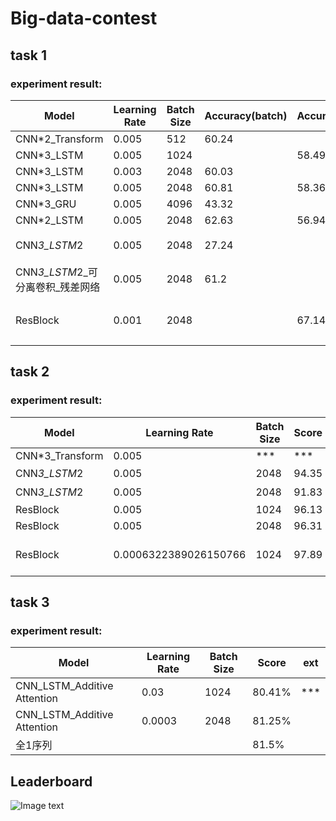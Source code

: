 # Big-data-contest

## task 1 
### experiment result:

| Model           | Learning Rate | Batch Size | Accuracy(batch) | Accurcay | ext         |
|-----------------|---------------|------------|----------|-------------|-----------------|
| CNN*2_Transform | 0.005         | 512        | 60.24    |     | overfitting |
| CNN*3_LSTM | 0.005 | 1024 |  | 58.49 | overfitting |
| CNN*3_LSTM      | 0.003         | 2048       | 60.03    |          | overfitting |
| CNN*3_LSTM      | 0.005         | 2048       | 60.81    | 58.36 | overfitting |
| CNN*3_GRU       | 0.005         | 4096       | 43.32    |     | overfitting |
| CNN*2_LSTM      | 0.005         | 2048       | 62.63    | 56.94    | overfitting |
| CNN*3_LSTM*2            | 0.005         | 2048       | 27.24    |     | 填充循环序列      |
| CNN*3_LSTM*2_可分离卷积_残差网络 | 0.005         | 2048       | 61.2     |      | overfitting |
| ResBlock | 0.001 | 2048 |                 | 67.14 | 随机选取256的长度 |



## task 2 
### experiment result:
| Model           | Learning Rate | Batch Size | Score | ext |
|-----------------|---------------|------------|-------|-----|
| CNN*3_Transform | 0.005         | ***        | ***   | ***    |
| CNN*3_LSTM*2    | 0.005         | 2048  | 94.35 | 表现最好   |
| CNN*3_LSTM*2    | 0.005         | 2048       | 91.83 | 填充循环序列 |
| ResBlock | 0.005 | 1024 | 96.13 |  |
| ResBlock | 0.005 | 2048 | 96.31 | |
| ResBlock | 0.0006322389026150766 | 1024 | 97.89 | weight_decay=6.891512822218648e-06 <br />stratify=labels |


## task 3 
### experiment result:
| Model                       | Learning Rate | Batch Size | Score  | ext  |
| --------------------------- | ------------- | ---------- | ------ | ---- |
| CNN_LSTM_Additive Attention | 0.03          | 1024       | 80.41% | ***  |
| CNN_LSTM_Additive Attention | 0.0003        | 2048       | 81.25% |      |
| 全1序列                     |               |            | 81.5%  |      |





## Leaderboard
![Image text](https://github.com/WenSen-Jiang/Big-data-contest/blob/main/fig/leaderboard.png)

